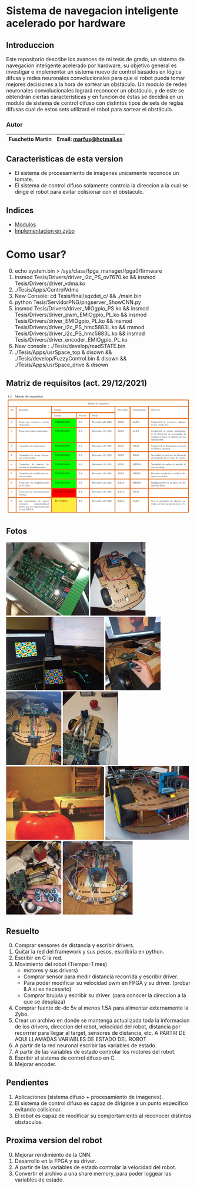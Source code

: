 # Sistema de navegacion inteligente acelerado por hardware

## Introduccion 

Este repositorio describe los avances de mi tesis de grado, un sistema de navegacion inteligente acelerado por hardware, su objetivo general es investigar e implementar un sistema nuevo de control basados en lógica difusa y redes neuronales convolucionales para que el robot pueda tomar mejores decisiones a la hora de sortear un obstáculo. Un modulo de redes neuronales convolucionales logrará reconocer un obstáculo, y de este se obtendrán ciertas características y en función de éstas se decidirá en un modulo de sistema de control difuso con distintos tipos de sets de reglas difusas cual de estos sets utilizará el robot para sortear el obstáculo.

### Autor

| Fuschetto Martin         | Email: <marfus@hotmail.es>
|:-------------------------:|:-------------------------:

## Caracteristicas de esta version

* El sistema de procesamiento de imagenes unicamente reconoce un tomate.
* El sistema de control difuso solamente controla la direccion a la cual se dirige el robot para evitar colisionar con el obstaculo.

## Indices

* [Modulos](https://github.com/Fuschetto97/Tesis/tree/main/Modulos)
* [Implementacion en zybo](https://github.com/Fuschetto97/Tesis/tree/main/Petalinux_Projects)

# Como usar?

0) echo system.bin > /sys/class/fpga_manager/fpga0/firmware
1) insmod Tesis/Drivers/driver_i2c_PS_ov7670.ko && insmod Tesis/Drivers/driver_vdma.ko
2) ./Tesis/Apps/ControlVdma 
3) New Console: cd Tesis/final/sqzdet_c/ && ./main.bin 
4) python Tesis/ServidorPNG/pngserver_ShowCNN.py
5) insmod Tesis/Drivers/driver_MIOgpio_PS.ko && insmod Tesis/Drivers/driver_pwm_EMIOgpio_PL.ko && insmod Tesis/Drivers/driver_EMIOgpio_PL.ko && insmod Tesis/Drivers/driver_i2c_PS_hmc5883L.ko && rmmod Tesis/Drivers/driver_i2c_PS_hmc5883L.ko && insmod Tesis/Drivers/driver_encoder_EMIOgpio_PL.ko
7) New console : ./Tesis/develop/readSTATE.bin
6) ./Tesis/Apps/usrSpace_top & disown && ./Tesis/develop/FuzzyControl.bin & disown && ./Tesis/Apps/usrSpace_drive & disown

## Matriz de requisitos (act. 29/12/2021)

<img src=./imagenes/matriz.png scale=0.5 alt="Hardware" />

## Fotos

<p float="left">
    <img src="./imagenes/state0.jpeg" width="225" />
    <img src="./imagenes/state1.jpeg" width="150" />
    <img src="./imagenes/state2.jpeg" width="266" />
    <img src="./imagenes/state3.jpeg" width="150" /> 
    <img src="./imagenes/state4.jpeg" width="150" />
    <img src="./imagenes/state5.jpeg" width="150" />
    <img src="./imagenes/state6.jpeg" width="266" />
    <img src="./imagenes/state7.jpeg" width="227" />
    <img src="./imagenes/state8.jpeg" width="150" />
    <img src="./imagenes/state9.jpeg" width="190" />
</p>

## Resuelto

0) Comprar sensores de distancia y escribir drivers.
1) Quitar la red del framework y sus pesos, escribirla en python.
2) Escribir en C la red.
3) Movimiento del robot (Tiempo=1 mes)
    * motores y sus drivers) 
    * Comprar sensor para medir distancia recorrida y escribir driver.
    * Para poder modificar su velocidad pwm en FPGA y su driver. (probar ILA si es necesario)
    * Comprar brujula y escribir su driver. (para conocer la direccion a la que se desplaza)
4) Comprar fuente dc-dc 5v al menos 1.5A para alimentar externamente la Zybo.
5) Crear un archivo en donde se mantenga actualizada toda la informacion de los drivers, direccion del robot, velocidad del robot, distancia por recorrrer para llegar al target, sensores de distancia, etc. A PARTIR DE AQUI LLAMADAS VARIABLES DE ESTADO DEL ROBOT
6) A partir de la red neuronal escribir las variables de estado.
7) A partir de las variables de estado controlar los motores del robot.
8) Escribir el sistema de control difuso en C.
9) Mejorar encoder.

## Pendientes 

1) Aplicaciones (sistema difuso + procesamiento de imagenes).
2) El sistema de control difuso es capaz de dirigirse a un punto especifico evitando colisionar.
3) El robot es capaz de modificar su comportamiento al reconocer distintos obstaculos.

## Proxima version del robot

0) Mejorar rendimiento de la CNN.
1) Desarrollo en la FPGA y su driver.
2) A partir de las variables de estado controlar la velocidad del robot.
3) Convertir el archivo a una share memory, para poder loggear las variables de estado.